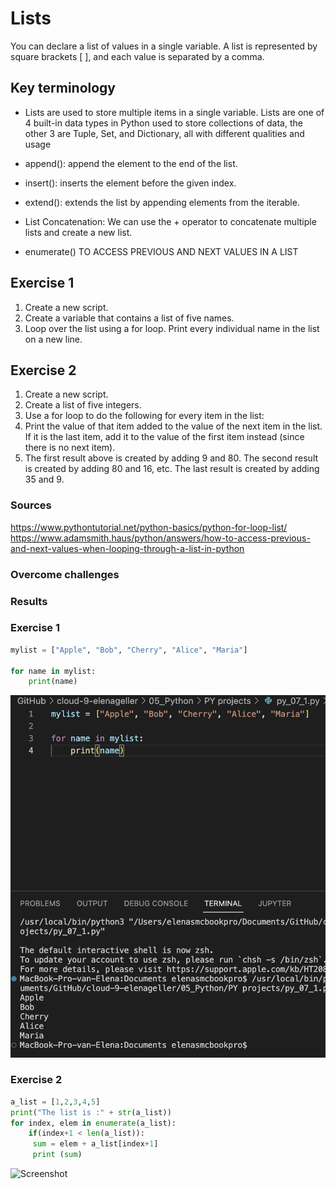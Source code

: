 # Lists
 
You can declare a list of values in a single variable. A list is represented by square brackets  [ ], and each value is separated by a comma.

## Key terminology

* Lists are used to store multiple items in a single variable. Lists are one of 4 built-in data types in Python used to store collections of data, the other 3 are Tuple, Set, and Dictionary, all with different qualities and usage

* append(): append the element to the end of the list.

* insert(): inserts the element before the given index.

* extend(): extends the list by appending elements from the iterable.

* List Concatenation: We can use the + operator to concatenate multiple lists and create a new list.

* enumerate() TO ACCESS PREVIOUS AND NEXT VALUES IN A LIST

## Exercise 1

1. Create a new script.
2. Create a variable that contains a list of five names.
3. Loop over the list using a for loop. Print every individual name in the list on a new line.

## Exercise 2

1. Create a new script.
2. Create a list of five integers.
3. Use a for loop to do the following for every item in the list:
4. Print the value of that item added to the value of the next item in the list. If it is the last item, add it to the value of the first item instead (since there is no next item).
5. The first result above is created by adding 9 and 80. The second result is created by adding 80 and 16, etc. The last result is created by adding 35 and 9.

### Sources

https://www.pythontutorial.net/python-basics/python-for-loop-list/
https://www.adamsmith.haus/python/answers/how-to-access-previous-and-next-values-when-looping-through-a-list-in-python

### Overcome challenges

### Results

### Exercise 1

``` python
mylist = ["Apple", "Bob", "Cherry", "Alice", "Maria"]

for name in mylist:
    print(name)
```
![Screenshot](https://github.com/Techgrounds-Cloud-9/cloud-9-elenageller/blob/main/00_includes/Python/PY-07-01.png)

### Exercise 2

``` python
a_list = [1,2,3,4,5]
print("The list is :" + str(a_list))
for index, elem in enumerate(a_list):
    if(index+1 < len(a_list)):
     sum = elem + a_list[index+1]
     print (sum)
``` 
![Screenshot]()